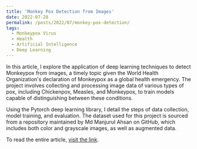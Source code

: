 ```yaml
---
title: 'Monkey Pox Detection from Images'
date: 2022-07-28
permalink: /posts/2022/07/monkey-pox-detection/
tags:
  - Monkeypox Virus
  - Health
  - Artificial Intelligence
  - Deep Learning
---
```


In this article, I explore the application of deep learning techniques to detect Monkeypox from images, a timely topic given the World Health Organization's declaration of Monkeypox as a global health emergency. The project involves collecting and processing image data of various types of pox, including Chickenpox, Measles, and Monkeypox, to train models capable of distinguishing between these conditions.

Using the Pytorch deep learning library, I detail the steps of data collection, model training, and evaluation. The dataset used for this project is sourced from a repository maintained by Md Manjurul Ahsan on GitHub, which includes both color and grayscale images, as well as augmented data.

To read the entire article, [visit the link](https://pub.towardsai.net/monkey-pox-detection-from-images-33d6fc39dbff).
